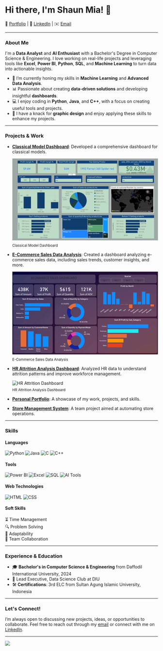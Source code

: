 # Hi there, I'm Shaun Mia! 👋

🔗 [Portfolio](https://shaun-mia.github.io/) | 💼 [LinkedIn](https://www.linkedin.com/in/shaun-mia/) | ✉️ [Email](mailto:shaunmia.cse@gmail.com)

---

### About Me

I'm a **Data Analyst** and **AI Enthusiast** with a Bachelor's Degree in Computer Science & Engineering. I love working on real-life projects and leveraging tools like **Excel**, **Power BI**, **Python**, **SQL**, and **Machine Learning** to turn data into actionable insights.

- 🌱 I’m currently honing my skills in **Machine Learning** and **Advanced Data Analysis**.
- 📊 Passionate about creating **data-driven solutions** and developing insightful **dashboards**.
- 💻 I enjoy coding in **Python**, **Java**, and **C++**, with a focus on creating useful tools and projects.
- 🎨 I have a knack for **graphic design** and enjoy applying these skills to enhance my projects.

---

### Projects & Work

- **[Classical Model Dashboard](https://github.com/shaun-mia/Classical-model-Dashboard)**: Developed a comprehensive dashboard for classical models.

  ![Classical Model Dashboard](https://github.com/shaun-mia/e-commerce-sales-data-analysis/blob/main/Canvas%20background%20image/Dashboard.png)
  <br>
  <sub>Classical Model Dashboard</sub>

- **[E-Commerce Sales Data Analysis](https://github.com/shaun-mia/e-commerce-sales-data-analysis)**: Created a dashboard analyzing e-commerce sales data, including sales trends, customer insights, and more.

  ![E-Commerce Dashboard](https://github.com/shaun-mia/e-commerce-sales-data-analysis/blob/main/Canvas%20background%20image/E_Dashboard.png)
  <br>
  <sub>E-Commerce Sales Data Analysis</sub>

- **[HR Attrition Analysis Dashboard](https://github.com/shaun-mia/Excel-dashboard-Project)**: Analyzed HR data to understand attrition patterns and improve workforce management.

  ![HR Attrition Dashboard](https://github.com/shaun-mia/Excel-dashboard-Project/blob/main/HR%20Attrition%20Dashboard/HR%20Attirition%20Dasgboard.png)
  <br>
  <sub>HR Attrition Analysis Dashboard</sub>

- **[Personal Portfolio](https://shaun-mia.github.io/)**: A showcase of my work, projects, and skills.

- **[Store Management System](#)**: A team project aimed at automating store operations.

---

### Skills

#### Languages
![Python](https://img.shields.io/badge/-Python-3776AB?style=flat&logo=python&logoColor=white)
![Java](https://img.shields.io/badge/-Java-007396?style=flat&logo=java&logoColor=white)
![C](https://img.shields.io/badge/-C-A8B9CC?style=flat&logo=c&logoColor=white)
![C++](https://img.shields.io/badge/-C++-00599C?style=flat&logo=cplusplus&logoColor=white)

#### Tools
![Power BI](https://img.shields.io/badge/-Power%20BI-F2C811?style=flat&logo=powerbi&logoColor=white)
![Excel](https://img.shields.io/badge/-Excel-217346?style=flat&logo=microsoft-excel&logoColor=white)
![SQL](https://img.shields.io/badge/-SQL-4479A1?style=flat&logo=postgresql&logoColor=white)
![AI Tools](https://img.shields.io/badge/-AI%20Tools-5D3FD3?style=flat&logo=artificial-intelligence&logoColor=white)

#### Web Technologies
![HTML](https://img.shields.io/badge/-HTML-E34F26?style=flat&logo=html5&logoColor=white)
![CSS](https://img.shields.io/badge/-CSS-1572B6?style=flat&logo=css3&logoColor=white)

#### Soft Skills
⏳ Time Management  
🔍 Problem Solving  
🔄 Adaptability  
🤝 Team Collaboration

---

### Experience & Education

- 🎓 **Bachelor's in Computer Science & Engineering** from Daffodil International University, 2024
- 🏅 Lead Executive, Data Science Club at DIU
- 🛠️ **Certifications**: 3rd ELC from Sultan Agung Islamic University, Indonesia

---

### Let's Connect!

I’m always open to discussing new projects, ideas, or opportunities to collaborate. Feel free to reach out through my [email](mailto:shaunmia.cse@gmail.com) or connect with me on [LinkedIn](https://www.linkedin.com/in/shaun-mia/).

---

![](https://komarev.com/ghpvc/?username=shaun-mia&label=Profile%20Views&color=0e75b6&style=flat)
